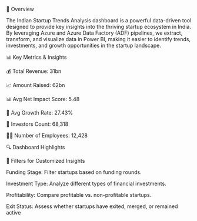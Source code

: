📌 Overview

The Indian Startup Trends Analysis dashboard is a powerful data-driven tool designed to provide key insights into the thriving startup ecosystem in India. By leveraging Azure and Azure Data Factory (ADF) pipelines, we extract, transform, and visualize data in Power BI, making it easier to identify trends, investments, and growth opportunities in the startup landscape.

📊 Key Metrics & Insights

💰 Total Revenue: 31bn

📈 Amount Raised: 62bn

📊 Avg Net Impact Score: 5.48

🚀 Avg Growth Rate: 27.43%

👥 Investors Count: 68,318

👨‍💼 Number of Employees: 12,428

🔍 Dashboard Highlights

🎯 Filters for Customized Insights

Funding Stage: Filter startups based on funding rounds.

Investment Type: Analyze different types of financial investments.

Profitability: Compare profitable vs. non-profitable startups.

Exit Status: Assess whether startups have exited, merged, or remained active
